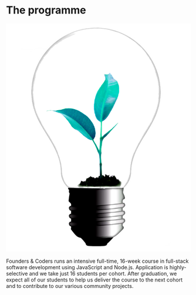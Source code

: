 # The programme

<img src="/assets/fac-logo.png" class="fac-logo">

Founders & Coders runs an intensive full-time, 16-week course in full-stack software development using JavaScript and Node.js. Application is highly-selective and we take just 16 students per cohort. After graduation, we expect all of our students to help us deliver the course to the next cohort and to contribute to our various community projects.

